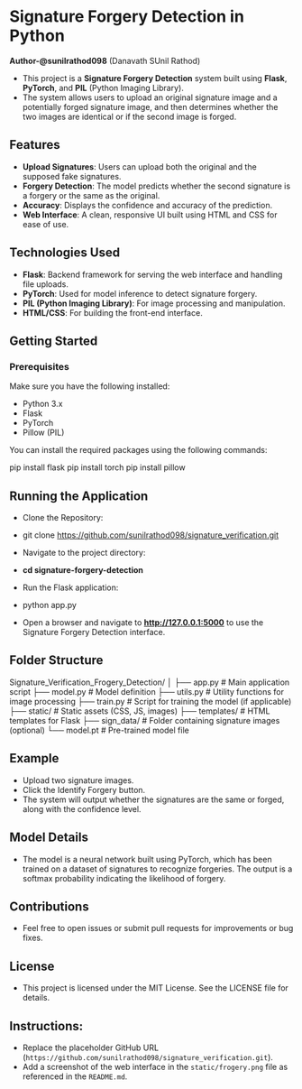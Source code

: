 # Signature Forgery Detection in Python

**Author-@sunilrathod098** (Danavath SUnil Rathod)

- This project is a **Signature Forgery Detection** system built using **Flask**, **PyTorch**, and **PIL** (Python Imaging Library). 
- The system allows users to upload an original signature image and a potentially forged signature image, and then determines whether the two images are identical or if the second image is forged.

## Features

- **Upload Signatures**: Users can upload both the original and the supposed fake signatures.
- **Forgery Detection**: The model predicts whether the second signature is a forgery or the same as the original.
- **Accuracy**: Displays the confidence and accuracy of the prediction.
- **Web Interface**: A clean, responsive UI built using HTML and CSS for ease of use.
  
## Technologies Used

- **Flask**: Backend framework for serving the web interface and handling file uploads.
- **PyTorch**: Used for model inference to detect signature forgery.
- **PIL (Python Imaging Library)**: For image processing and manipulation.
- **HTML/CSS**: For building the front-end interface.

## Getting Started

### Prerequisites

Make sure you have the following installed:

- Python 3.x
- Flask
- PyTorch
- Pillow (PIL)

You can install the required packages using the following commands:

pip install flask
pip install torch
pip install pillow



## Running the Application

- Clone the Repository:
- git clone https://github.com/sunilrathod098/signature_verification.git

- Navigate to the project directory:
- **cd signature-forgery-detection**

- Run the Flask application:
- python app.py

- Open a browser and navigate to **http://127.0.0.1:5000** to use the Signature Forgery Detection interface.

## Folder Structure

Signature_Verification_Frogery_Detection/
│
├── app.py                 # Main application script
├── model.py               # Model definition
├── utils.py               # Utility functions for image processing
├── train.py               # Script for training the model (if applicable)
├── static/                # Static assets (CSS, JS, images)
├── templates/             # HTML templates for Flask
├── sign_data/             # Folder containing signature images (optional)
└── model.pt               # Pre-trained model file

## Example

- Upload two signature images.
- Click the Identify Forgery button.
- The system will output whether the signatures are the same or forged, along with the confidence level.


## Model Details
- The model is a neural network built using PyTorch, which has been trained on a dataset of signatures to recognize forgeries. The output is a softmax probability indicating the likelihood of forgery.

## Contributions
- Feel free to open issues or submit pull requests for improvements or bug fixes.

## License
- This project is licensed under the MIT License. See the LICENSE file for details.

## Instructions:

- Replace the placeholder GitHub URL (`https://github.com/sunilrathod098/signature_verification.git`).
- Add a screenshot of the web interface in the `static/frogery.png` file as referenced in the `README.md`.


